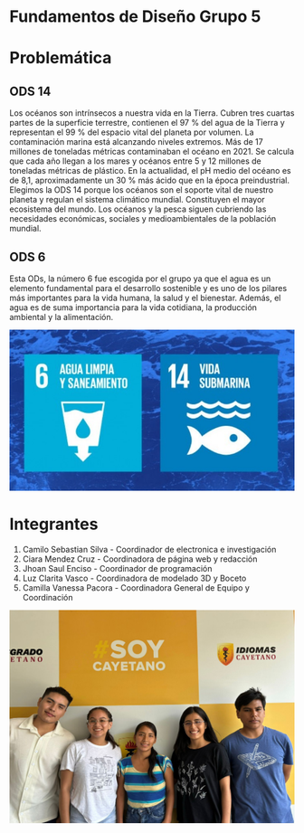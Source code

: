 
# Fundamentos de Diseño Grupo 5
# Problemática

## ODS 14
Los océanos son intrínsecos a nuestra vida en la Tierra. Cubren tres cuartas partes de la superficie terrestre, contienen el 97 % del agua de la Tierra y representan el 99 % del espacio vital del planeta por volumen.
La contaminación marina está alcanzando niveles extremos. Más de 17 millones de toneladas métricas contaminaban el océano en 2021. Se calcula que cada año llegan a los mares y océanos entre 5 y 12 millones de toneladas métricas de plástico.
En la actualidad, el pH medio del océano es de 8,1, aproximadamente un 30 % más ácido que en la época preindustrial. 
Elegimos la ODS 14 porque los océanos son el soporte vital de nuestro planeta y regulan el sistema climático mundial. Constituyen el mayor ecosistema del mundo.
Los océanos y la pesca siguen cubriendo las necesidades económicas, sociales y medioambientales de la población mundial.
## ODS 6
Esta ODs, la número 6 fue escogida por el grupo ya que el agua es un elemento fundamental para el desarrollo sostenible y es uno de los pilares más importantes para la vida humana, la salud y el bienestar. Además, el agua es de suma importancia para la vida cotidiana, la producción ambiental y la alimentación.








![](https://github.com/Kato7w7/Fundamento-Grupo_5/blob/main/FdD/Imagenes/ODS.jpg)


# Integrantes
  1. Camilo Sebastian Silva - Coordinador de electronica e  investigación 
  2. Ciara Mendez Cruz - Coordinadora de página web y redacción
  3. Jhoan Saul Enciso - Coordinador de programación
  4. Luz Clarita Vasco - Coordinadora de modelado 3D y Boceto
  5. Camilla Vanessa Pacora - Coordinadora General de Equipo y Coordinación


![](https://github.com/Kato7w7/Fundamento-Grupo_5/blob/main/FdD/Imagenes/GRUPO.jpeg)


